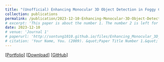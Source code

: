 ```yaml
---
title: "(Unofficial) Enhancing Monocular 3D Object Detection in Foggy Conditions - An Adapted MonoCon Approach for Autonomous Vehicles"
collection: publications
permalink: /publication/2023-12-10-Enhancing-Monocular-3D-Object-Detection-in-Foggy-Conditions
# excerpt: 'This paper is about the number 1. The number 2 is left for future work.'
date: 2023-12-10
# venue: 'Journal 1'
# paperurl: 'http://sontung1010.github.io/files/Enhancing_Monocular_3D_Object_Detection_in_Foggy_Conditions.pdf'
# citation: 'Your Name, You. (2009). &quot;Paper Title Number 1.&quot; <i>Journal 1</i>. 1(1).'
---
```

[[Portfolio]()] [[Download](/files/Enhancing_Monocular_3D_Object_Detection_in_Foggy_Conditions.pdf)] [[GitHub](https://github.com/sontung1010/MonoCon-Monocular_3D_Object_Detection)] 
